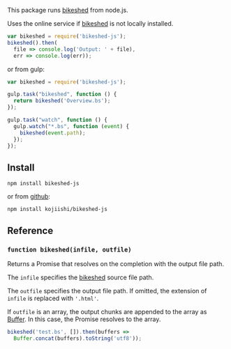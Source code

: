 This package runs [bikeshed] from node.js.

Uses the online service if [bikeshed] is not locally installed.

```javascript
var bikeshed = require('bikeshed-js');
bikeshed().then(
  file => console.log('Output: ' + file),
  err => console.log(err));
```

or from gulp:

```javascript
var bikeshed = require('bikeshed-js');

gulp.task("bikeshed", function () {
  return bikeshed('Overview.bs');
});

gulp.task("watch", function () {
  gulp.watch("*.bs", function (event) {
    bikeshed(event.path);
  });
});
```

## Install

```
npm install bikeshed-js
```
or from [github](https://github.com/kojiishi/bikeshed-js):
```
npm install kojiishi/bikeshed-js
```

## Reference

### `function bikeshed(infile, outfile)`

Returns a Promise that resolves on the completion
with the output file path.

The `infile` specifies the [bikeshed] source file path.

The `outfile` specifies the output file path.
If omitted, the extension of `infile` is replaced with `'.html'`.

If `outfile` is an array,
the output chunks are appended to the array as [Buffer].
In this case, the Promise resolves to the array.

```javascript
bikeshed('test.bs', []).then(buffers =>
  Buffer.concat(buffers).toString('utf8'));
```

[bikeshed]: https://github.com/tabatkins/bikeshed
[Buffer]: https://nodejs.org/api/buffer.html
